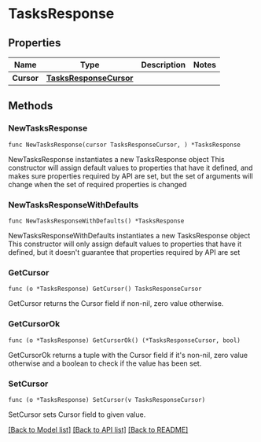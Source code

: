 # TasksResponse

## Properties

Name | Type | Description | Notes
------------ | ------------- | ------------- | -------------
**Cursor** | [**TasksResponseCursor**](TasksResponseCursor.md) |  | 

## Methods

### NewTasksResponse

`func NewTasksResponse(cursor TasksResponseCursor, ) *TasksResponse`

NewTasksResponse instantiates a new TasksResponse object
This constructor will assign default values to properties that have it defined,
and makes sure properties required by API are set, but the set of arguments
will change when the set of required properties is changed

### NewTasksResponseWithDefaults

`func NewTasksResponseWithDefaults() *TasksResponse`

NewTasksResponseWithDefaults instantiates a new TasksResponse object
This constructor will only assign default values to properties that have it defined,
but it doesn't guarantee that properties required by API are set

### GetCursor

`func (o *TasksResponse) GetCursor() TasksResponseCursor`

GetCursor returns the Cursor field if non-nil, zero value otherwise.

### GetCursorOk

`func (o *TasksResponse) GetCursorOk() (*TasksResponseCursor, bool)`

GetCursorOk returns a tuple with the Cursor field if it's non-nil, zero value otherwise
and a boolean to check if the value has been set.

### SetCursor

`func (o *TasksResponse) SetCursor(v TasksResponseCursor)`

SetCursor sets Cursor field to given value.



[[Back to Model list]](../README.md#documentation-for-models) [[Back to API list]](../README.md#documentation-for-api-endpoints) [[Back to README]](../README.md)



